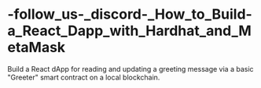 # -follow_us-_discord-_How_to_Build-a_React_Dapp_with_Hardhat_and_MetaMask
 Build a React dApp for reading and updating a greeting message via a basic "Greeter" smart contract on a local blockchain.
